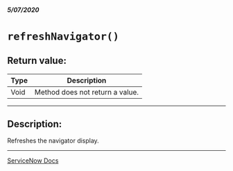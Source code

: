 ##### 5/07/2020
# `refreshNavigator()`
## Return value:
| Type | Description |
|---|---|
| Void | Method does not return a value. |

---

## Description:
Refreshes the navigator display.

---

[ServiceNow Docs](https://developer.servicenow.com/dev.do#!/reference/api/newyork/client/c_GlideNavigationV3API#r_GNV3-refreshNavigator)
